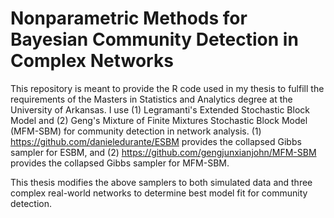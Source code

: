 # Nonparametric Methods for Bayesian Community Detection in Complex Networks

This repository is meant to provide the R code used in my thesis to fulfill the requirements of the Masters in Statistics and Analytics degree at the University of Arkansas. I use (1) Legramanti's Extended Stochastic Block Model and (2) Geng's Mixture of Finite Mixtures Stochastic Block Model (MFM-SBM) for community detection in network analysis. (1) https://github.com/danieledurante/ESBM provides the collapsed Gibbs sampler for ESBM, and (2) https://github.com/gengjunxianjohn/MFM-SBM provides the collapsed Gibbs sampler for MFM-SBM. 

This thesis modifies the above samplers to both simulated data and three complex real-world networks to determine best model fit for community detection. 
